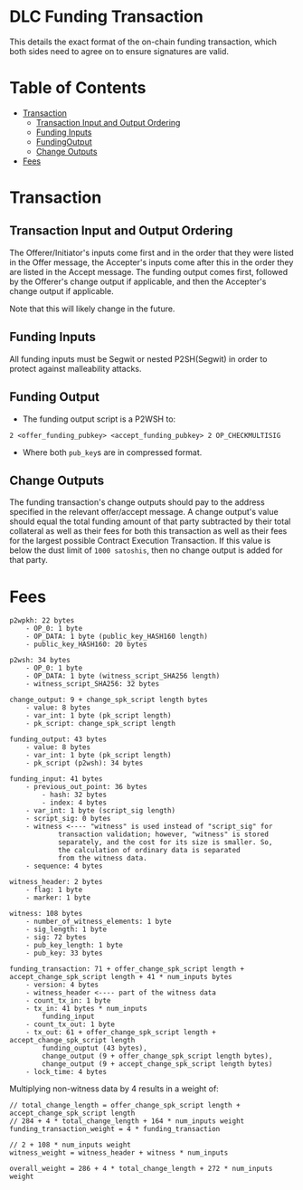# DLC Funding Transaction

This details the exact format of the on-chain funding transaction, which both sides need to agree on to ensure signatures are valid.

# Table of Contents

* [Transaction](#transaction)
  * [Transaction Input and Output Ordering](#transaction-input-and-output-ordering)
  * [Funding Inputs](#funding-inputs)
  * [FundingOutput](#funding-output)
  * [Change Outputs](#change-outputs)
* [Fees](#fees)

# Transaction

## Transaction Input and Output Ordering

The Offerer/Initiator's inputs come first and in the order that they were listed in the Offer message, the Accepter's inputs come after this in the order they are listed in the Accept message. The funding output comes first, followed by the Offerer's change output if applicable, and then the Accepter's change output if applicable.

Note that this will likely change in the future.

## Funding Inputs

All funding inputs must be Segwit or nested P2SH(Segwit) in order to protect against malleability attacks.

## Funding Output

* The funding output script is a P2WSH to:

`2 <offer_funding_pubkey> <accept_funding_pubkey> 2 OP_CHECKMULTISIG`

* Where both `pub_key`s are in compressed format.

## Change Outputs

The funding transaction's change outputs should pay to the address specified in the relevant offer/accept message. A change output's value should equal the total funding amount of that party subtracted by their total collateral as well as their fees for both this transaction as well as their fees for the largest possible Contract Execution Transaction. If this value is below the dust limit of `1000 satoshis`, then no change output is added for that party.

# Fees

```
p2wpkh: 22 bytes
	- OP_0: 1 byte
	- OP_DATA: 1 byte (public_key_HASH160 length)
	- public_key_HASH160: 20 bytes

p2wsh: 34 bytes
	- OP_0: 1 byte
	- OP_DATA: 1 byte (witness_script_SHA256 length)
	- witness_script_SHA256: 32 bytes

change_output: 9 + change_spk_script length bytes
	- value: 8 bytes
	- var_int: 1 byte (pk_script length)
	- pk_script: change_spk_script length

funding_output: 43 bytes
	- value: 8 bytes
	- var_int: 1 byte (pk_script length)
	- pk_script (p2wsh): 34 bytes

funding_input: 41 bytes
	- previous_out_point: 36 bytes
		- hash: 32 bytes
		- index: 4 bytes
	- var_int: 1 byte (script_sig length)
	- script_sig: 0 bytes
	- witness <----	"witness" is used instead of "script_sig" for
 			transaction validation; however, "witness" is stored
 			separately, and the cost for its size is smaller. So,
 		    the calculation of ordinary data is separated
 			from the witness data.
	- sequence: 4 bytes

witness_header: 2 bytes
	- flag: 1 byte
	- marker: 1 byte

witness: 108 bytes
	- number_of_witness_elements: 1 byte
	- sig_length: 1 byte
	- sig: 72 bytes
	- pub_key_length: 1 byte
	- pub_key: 33 bytes

funding_transaction: 71 + offer_change_spk_script length + accept_change_spk_script length + 41 * num_inputs bytes
	- version: 4 bytes
	- witness_header <---- part of the witness data
	- count_tx_in: 1 byte
	- tx_in: 41 bytes * num_inputs
		funding_input
	- count_tx_out: 1 byte
	- tx_out: 61 + offer_change_spk_script length + accept_change_spk_script length
		funding_ouptut (43 bytes),
		change_output (9 + offer_change_spk_script length bytes),
		change_output (9 + accept_change_spk_script length bytes)
	- lock_time: 4 bytes
```

Multiplying non-witness data by 4 results in a weight of:

```
// total_change_length = offer_change_spk_script length + accept_change_spk_script length
// 284 + 4 * total_change_length + 164 * num_inputs weight
funding_transaction_weight = 4 * funding_transaction

// 2 + 108 * num_inputs weight
witness_weight = witness_header + witness * num_inputs

overall_weight = 286 + 4 * total_change_length + 272 * num_inputs weight
```